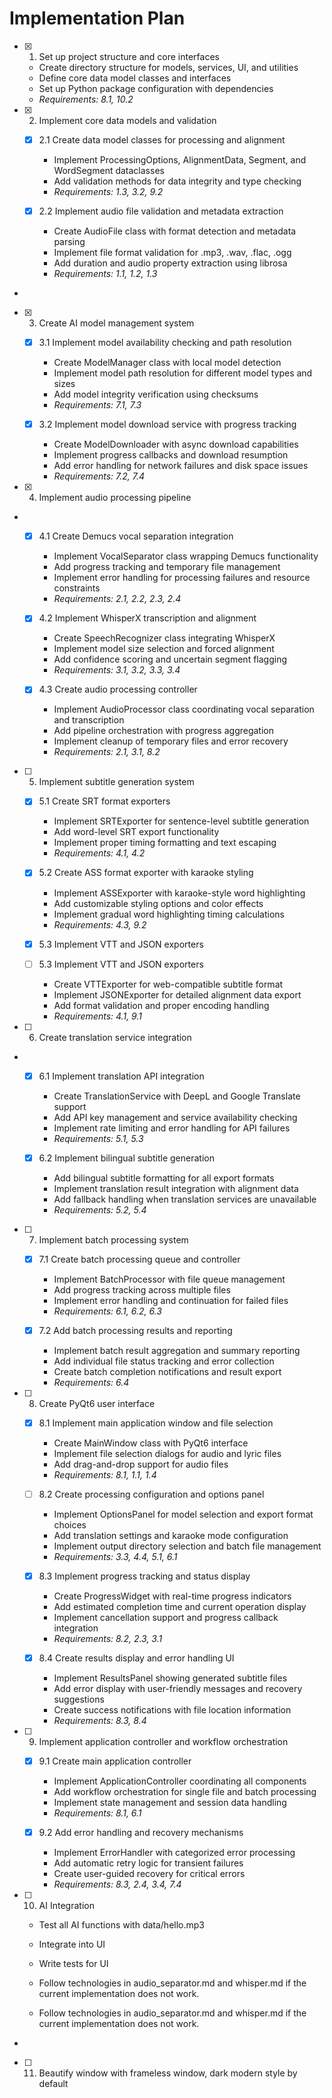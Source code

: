 # Implementation Plan

- [x] 1. Set up project structure and core interfaces

  - Create directory structure for models, services, UI, and utilities
  - Define core data model classes and interfaces
  - Set up Python package configuration with dependencies
  - _Requirements: 8.1, 10.2_

- [x] 2. Implement core data models and validation

  - [x] 2.1 Create data model classes for processing and alignment

    - Implement ProcessingOptions, AlignmentData, Segment, and WordSegment dataclasses
    - Add validation methods for data integrity and type checking
    - _Requirements: 1.3, 3.2, 9.2_

  - [x] 2.2 Implement audio file validation and metadata extraction

    - Create AudioFile class with format detection and metadata parsing
    - Implement file format validation for .mp3, .wav, .flac, .ogg
    - Add duration and audio property extraction using librosa
    - _Requirements: 1.1, 1.2, 1.3_

-

- [x] 3. Create AI model management system

  - [x] 3.1 Implement model availability checking and path resolution

    - Create ModelManager class with local model detection
    - Implement model path resolution for different model types and sizes
    - Add model integrity verification using checksums
    - _Requirements: 7.1, 7.3_

  - [x] 3.2 Implement model download service with progress tracking

    - Create ModelDownloader with async download capabilities
    - Implement progress callbacks and download resumption
    - Add error handling for network failures and disk space issues
    - _Requirements: 7.2, 7.4_

- [x] 4. Implement audio processing pipeline

- - [x] 4.1 Create Demucs vocal separation integration

    - Implement VocalSeparator class wrapping Demucs functionality
    - Add progress tracking and temporary file management
    - Implement error handling for processing failures and resource constraints
    - _Requirements: 2.1, 2.2, 2.3, 2.4_

  - [x] 4.2 Implement WhisperX transcription and alignment

    - Create SpeechRecognizer class integrating WhisperX
    - Implement model size selection and forced alignment
    - Add confidence scoring and uncertain segment flagging
    - _Requirements: 3.1, 3.2, 3.3, 3.4_

  - [x] 4.3 Create audio processing controller

    - Implement AudioProcessor class coordinating vocal separation and transcription
    - Add pipeline orchestration with progress aggregation
    - Implement cleanup of temporary files and error recovery
    - _Requirements: 2.1, 3.1, 8.2_

- [ ] 5. Implement subtitle generation system

  - [x] 5.1 Create SRT format exporters

    - Implement SRTExporter for sentence-level subtitle generation
    - Add word-level SRT export functionality
    - Implement proper timing formatting and text escaping
    - _Requirements: 4.1, 4.2_

  - [x] 5.2 Create ASS format exporter with karaoke styling

    - Implement ASSExporter with karaoke-style word highlighting
    - Add customizable styling options and color effects
    - Implement gradual word highlighting timing calculations
    - _Requirements: 4.3, 9.2_

  - [x] 5.3 Implement VTT and JSON exporters

  - [ ] 5.3 Implement VTT and JSON exporters

    - Create VTTExporter for web-compatible subtitle format
    - Implement JSONExporter for detailed alignment data export
    - Add format validation and proper encoding handling
    - _Requirements: 4.1, 9.1_

- [ ] 6. Create translation service integration
- - [x] 6.1 Implement translation API integration

    - Create TranslationService with DeepL and Google Translate support
    - Add API key management and service availability checking
    - Implement rate limiting and error handling for API failures
    - _Requirements: 5.1, 5.3_

  - [x] 6.2 Implement bilingual subtitle generation

    - Add bilingual subtitle formatting for all export formats
    - Implement translation result integration with alignment data
    - Add fallback handling when translation services are unavailable
    - _Requirements: 5.2, 5.4_

- [ ] 7. Implement batch processing system

  - [x] 7.1 Create batch processing queue and controller

    - Implement BatchProcessor with file queue management
    - Add progress tracking across multiple files
    - Implement error handling and continuation for failed files
    - _Requirements: 6.1, 6.2, 6.3_

  - [x] 7.2 Add batch processing results and reporting

    - Implement batch result aggregation and summary reporting
    - Add individual file status tracking and error collection
    - Create batch completion notifications and result export
    - _Requirements: 6.4_

- [ ] 8. Create PyQt6 user interface

  - [x] 8.1 Implement main application window and file selection

    - Create MainWindow class with PyQt6 interface
    - Implement file selection dialogs for audio and lyric files
    - Add drag-and-drop support for audio files
    - _Requirements: 8.1, 1.1, 1.4_

  - [ ] 8.2 Create processing configuration and options panel

    - Implement OptionsPanel for model selection and export format choices
    - Add translation settings and karaoke mode configuration
    - Implement output directory selection and batch file management
    - _Requirements: 3.3, 4.4, 5.1, 6.1_

  - [x] 8.3 Implement progress tracking and status display

    - Create ProgressWidget with real-time progress indicators
    - Add estimated completion time and current operation display
    - Implement cancellation support and progress callback integration
    - _Requirements: 8.2, 2.3, 3.1_

  - [x] 8.4 Create results display and error handling UI

    - Implement ResultsPanel showing generated subtitle files
    - Add error display with user-friendly messages and recovery suggestions
    - Create success notifications with file location information
    - _Requirements: 8.3, 8.4_

- [ ] 9. Implement application controller and workflow orchestration

  - [x] 9.1 Create main application controller

    - Implement ApplicationController coordinating all components
    - Add workflow orchestration for single file and batch processing
    - Implement state management and session data handling
    - _Requirements: 8.1, 6.1_

  - [x] 9.2 Add error handling and recovery mechanisms

    - Implement ErrorHandler with categorized error processing
    - Add automatic retry logic for transient failures
    - Create user-guided recovery for critical errors
    - _Requirements: 8.3, 2.4, 3.4, 7.4_

- [ ] 10. AI Integration




  - Test all AI functions with data/hello.mp3
  - Integrate into UI
  - Write tests for UI
  - Follow technologies in audio_separator.md and whisper.md if the current implementation does not work.

  - Follow technologies in audio_separator.md and whisper.md if the current implementation does not work.
-

- [ ] 11. Beautify window with frameless window, dark modern style by default
